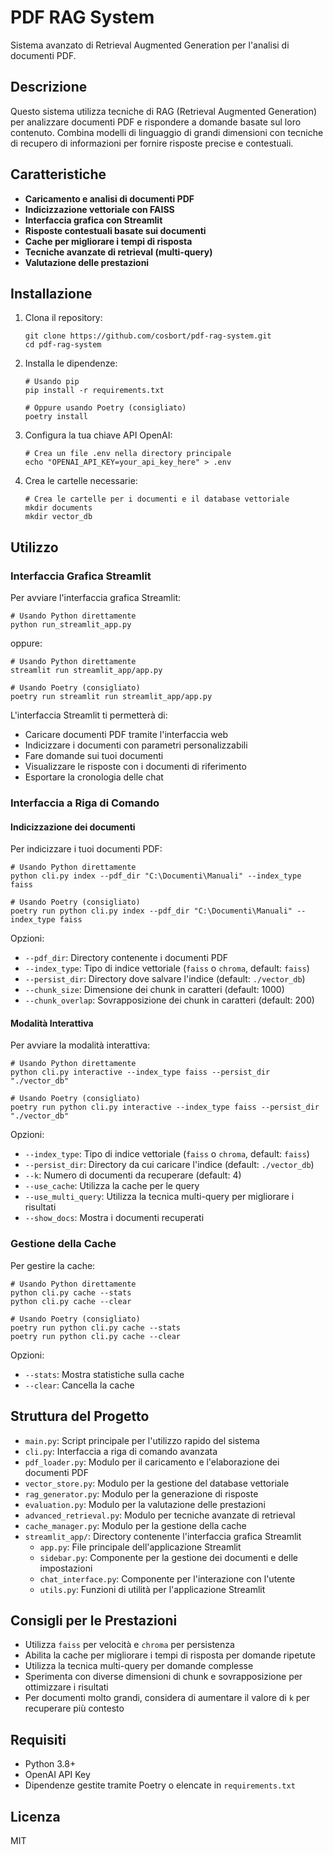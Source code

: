 # PDF RAG System

Sistema avanzato di Retrieval Augmented Generation per l'analisi di documenti PDF.

## Descrizione

Questo sistema utilizza tecniche di RAG (Retrieval Augmented Generation) per analizzare documenti PDF e rispondere a domande basate sul loro contenuto. Combina modelli di linguaggio di grandi dimensioni con tecniche di recupero di informazioni per fornire risposte precise e contestuali.

## Caratteristiche

- **Caricamento e analisi di documenti PDF**
- **Indicizzazione vettoriale con FAISS**
- **Interfaccia grafica con Streamlit**
- **Risposte contestuali basate sui documenti**
- **Cache per migliorare i tempi di risposta**
- **Tecniche avanzate di retrieval (multi-query)**
- **Valutazione delle prestazioni**

## Installazione

1. Clona il repository:
   ```
   git clone https://github.com/cosbort/pdf-rag-system.git
   cd pdf-rag-system
   ```

2. Installa le dipendenze:
   ```
   # Usando pip
   pip install -r requirements.txt
   
   # Oppure usando Poetry (consigliato)
   poetry install
   ```

3. Configura la tua chiave API OpenAI:
   ```
   # Crea un file .env nella directory principale
   echo "OPENAI_API_KEY=your_api_key_here" > .env
   ```

4. Crea le cartelle necessarie:
   ```
   # Crea le cartelle per i documenti e il database vettoriale
   mkdir documents
   mkdir vector_db
   ```

## Utilizzo

### Interfaccia Grafica Streamlit

Per avviare l'interfaccia grafica Streamlit:

```
# Usando Python direttamente
python run_streamlit_app.py
```

oppure:

```
# Usando Python direttamente
streamlit run streamlit_app/app.py

# Usando Poetry (consigliato)
poetry run streamlit run streamlit_app/app.py
```

L'interfaccia Streamlit ti permetterà di:
- Caricare documenti PDF tramite l'interfaccia web
- Indicizzare i documenti con parametri personalizzabili
- Fare domande sui tuoi documenti
- Visualizzare le risposte con i documenti di riferimento
- Esportare la cronologia delle chat

### Interfaccia a Riga di Comando

#### Indicizzazione dei documenti

Per indicizzare i tuoi documenti PDF:

```
# Usando Python direttamente
python cli.py index --pdf_dir "C:\Documenti\Manuali" --index_type faiss

# Usando Poetry (consigliato)
poetry run python cli.py index --pdf_dir "C:\Documenti\Manuali" --index_type faiss
```

Opzioni:
- `--pdf_dir`: Directory contenente i documenti PDF
- `--index_type`: Tipo di indice vettoriale (`faiss` o `chroma`, default: `faiss`)
- `--persist_dir`: Directory dove salvare l'indice (default: `./vector_db`)
- `--chunk_size`: Dimensione dei chunk in caratteri (default: 1000)
- `--chunk_overlap`: Sovrapposizione dei chunk in caratteri (default: 200)

#### Modalità Interattiva

Per avviare la modalità interattiva:

```
# Usando Python direttamente
python cli.py interactive --index_type faiss --persist_dir "./vector_db"

# Usando Poetry (consigliato)
poetry run python cli.py interactive --index_type faiss --persist_dir "./vector_db"
```

Opzioni:
- `--index_type`: Tipo di indice vettoriale (`faiss` o `chroma`, default: `faiss`)
- `--persist_dir`: Directory da cui caricare l'indice (default: `./vector_db`)
- `--k`: Numero di documenti da recuperare (default: 4)
- `--use_cache`: Utilizza la cache per le query
- `--use_multi_query`: Utilizza la tecnica multi-query per migliorare i risultati
- `--show_docs`: Mostra i documenti recuperati

### Gestione della Cache

Per gestire la cache:

```
# Usando Python direttamente
python cli.py cache --stats
python cli.py cache --clear

# Usando Poetry (consigliato)
poetry run python cli.py cache --stats
poetry run python cli.py cache --clear
```

Opzioni:
- `--stats`: Mostra statistiche sulla cache
- `--clear`: Cancella la cache

## Struttura del Progetto

- `main.py`: Script principale per l'utilizzo rapido del sistema
- `cli.py`: Interfaccia a riga di comando avanzata
- `pdf_loader.py`: Modulo per il caricamento e l'elaborazione dei documenti PDF
- `vector_store.py`: Modulo per la gestione del database vettoriale
- `rag_generator.py`: Modulo per la generazione di risposte
- `evaluation.py`: Modulo per la valutazione delle prestazioni
- `advanced_retrieval.py`: Modulo per tecniche avanzate di retrieval
- `cache_manager.py`: Modulo per la gestione della cache
- `streamlit_app/`: Directory contenente l'interfaccia grafica Streamlit
  - `app.py`: File principale dell'applicazione Streamlit
  - `sidebar.py`: Componente per la gestione dei documenti e delle impostazioni
  - `chat_interface.py`: Componente per l'interazione con l'utente
  - `utils.py`: Funzioni di utilità per l'applicazione Streamlit

## Consigli per le Prestazioni

- Utilizza `faiss` per velocità e `chroma` per persistenza
- Abilita la cache per migliorare i tempi di risposta per domande ripetute
- Utilizza la tecnica multi-query per domande complesse
- Sperimenta con diverse dimensioni di chunk e sovrapposizione per ottimizzare i risultati
- Per documenti molto grandi, considera di aumentare il valore di `k` per recuperare più contesto

## Requisiti

- Python 3.8+
- OpenAI API Key
- Dipendenze gestite tramite Poetry o elencate in `requirements.txt`

## Licenza

MIT